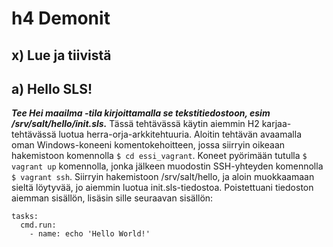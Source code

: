 # h4 Demonit
## x) Lue ja tiivistä

## a) Hello SLS!
<i><b>Tee Hei maailma -tila kirjoittamalla se tekstitiedostoon, esim /srv/salt/hello/init.sls.</i></b>
Tässä tehtävässä käytin aiemmin H2 karjaa-tehtävässä luotua herra-orja-arkkitehtuuria. Aloitin tehtävän avaamalla oman Windows-koneeni komentokehoitteen, jossa siirryin oikeaan hakemistoon komennolla ``$ cd essi_vagrant``. Koneet pyörimään tutulla ``$ vagrant up`` komennolla, jonka jälkeen muodostin SSH-yhteyden komennolla ``$ vagrant ssh``. 
Siirryin hakemistoon /srv/salt/hello, ja aloin muokkaamaan sieltä löytyvää, jo aiemmin luotua init.sls-tiedostoa. Poistettuani tiedoston aiemman sisällön, lisäsin sille seuraavan sisällön: 
```
tasks:
  cmd.run:
    - name: echo 'Hello World!'
```
